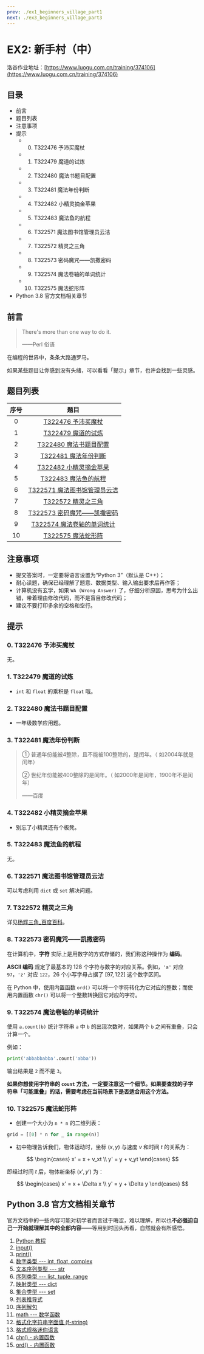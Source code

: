 ```yaml
---
prev: ./ex1_beginners_village_part1
next: ./ex3_beginners_village_part3
---
```


# EX2: 新手村（中）

洛谷作业地址：[https://www.luogu.com.cn/training/374106](https://www.luogu.com.cn/training/374106)

## 目录

- 前言
- 题目列表
- 注意事项
- 提示
  - 0. T322476 予沛买魔杖
  - 1. T322479 魔道的试炼
  - 2. T322480 魔法书题目配置
  - 3. T322481 魔法年份判断
  - 4. T322482 小精灵摘金苹果
  - 5. T322483 魔法鱼的航程
  - 6. T322571 魔法图书馆管理员云洁
  - 7. T322572 精灵之三角
  - 8. T322573 密码魔咒——凯撒密码
  - 9. T322574 魔法卷轴的单词统计
  - 10. T322575 魔法蛇形阵
- Python 3.8 官方文档相关章节

## 前言

> There's more than one way to do it.
>
> ——Perl 俗语

在编程的世界中，条条大路通罗马。

如果某些题目让你感到没有头绪，可以看看「提示」章节，也许会找到一些灵感。

## 题目列表

| 序号 | 题目 |
| :----------: | :----------: |
| 0 | [T322476 予沛买魔杖](https://www.luogu.com.cn/problem/T322476) |
| 1 | [T322479 魔道的试炼](https://www.luogu.com.cn/problem/T322479) |
| 2 | [T322480 魔法书题目配置](https://www.luogu.com.cn/problem/T322480) |
| 3 | [T322481 魔法年份判断](https://www.luogu.com.cn/problem/T322481) |
| 4 | [T322482 小精灵摘金苹果](https://www.luogu.com.cn/problem/T322482) |
| 5 | [T322483 魔法鱼的航程](https://www.luogu.com.cn/problem/T322483) |
| 6 | [T322571 魔法图书馆管理员云洁](https://www.luogu.com.cn/problem/T322571) |
| 7 | [T322572 精灵之三角](https://www.luogu.com.cn/problem/T322572) |
| 8 | [T322573 密码魔咒——凯撒密码](https://www.luogu.com.cn/problem/T322573) |
| 9 | [T322574 魔法卷轴的单词统计](https://www.luogu.com.cn/problem/T322574) |
| 10 | [T322575 魔法蛇形阵](https://www.luogu.com.cn/problem/T322575) |

## 注意事项

- 提交答案时，一定要将语言设置为“Python 3”（默认是 C++）；
- 耐心读题，确保已经理解了题意、数据类型、输入输出要求后再作答；
- 计算机没有玄学，如果 `WA (Wrong Answer)` 了，仔细分析原因，思考为什么出错，带着理由修改代码，而不是盲目修改代码；
- 建议不要打印多余的空格和空行。

## 提示

### 0. T322476 予沛买魔杖

无。

### 1. T322479 魔道的试炼

- `int` 和 `float` 的乘积是 `float` 哦。

### 2. T322480 魔法书题目配置

- 一年级数学应用题。

### 3. T322481 魔法年份判断

> ① 普通年份能被4整除，且不能被100整除的，是闰年。（ 如2004年就是闰年）
>
> ② 世纪年份能被400整除的是闰年。（ 如2000年是闰年，1900年不是闰年）
>
> ——百度

### 4. T322482 小精灵摘金苹果

- 别忘了小精灵还有个板凳。

### 5. T322483 魔法鱼的航程

无。

### 6. T322571 魔法图书馆管理员云洁

可以考虑利用 `dict` 或 `set` 解决问题。

### 7. T322572 精灵之三角

详见[杨辉三角_百度百科](https://baike.baidu.com/item/%E6%9D%A8%E8%BE%89%E4%B8%89%E8%A7%92/215098)。

### 8. T322573 密码魔咒——凯撒密码

在计算机中，**字符** 实际上是用数字的方式存储的，我们称这种操作为 **编码**。

**ASCII 编码** 规定了最基本的 128 个字符与数字的对应关系。例如，`'a'` 对应 `97`，`'z'` 对应 `122`，26 个小写字母占据了 $[97, 122]$ 这个数字区间。

在 Python 中，使用内置函数 `ord()` 可以将一个字符转化为它对应的整数；而使用内置函数 `chr()` 可以将一个整数转换回它对应的字符。

### 9. T322574 魔法卷轴的单词统计

使用 `a.count(b)` 统计字符串 `a` 中 `b` 的出现次数时，如果两个 `b` 之间有重叠，只会计算一个。

例如：

```python
print('abbabbabba'.count('abba'))
```

输出结果是 `2` 而不是 `3`。

**如果你想使用字符串的 `count` 方法，一定要注意这一个细节。如果要查找的子字符串「可能重叠」的话，需要考虑在当前场景下是否适合用这个方法。**

### 10. T322575 魔法蛇形阵

- 创建一个大小为 `n * n` 的二维列表：

```python
grid = [[0] * n for _ in range(n)]
```

- 初中物理告诉我们，物体运动时，坐标 $(x, y)$ 与速度 $v$ 和时间 $t$ 的关系为：

$$
\begin{cases}
   x' = x + v_xt \\
   y' = y + v_yt
\end{cases}
$$

即经过时间 $t$ 后，物体新坐标 $(x', y')$ 为：

$$
\begin{cases}
   x' = x + \Delta x \\
   y' = y + \Delta y
\end{cases}
$$

## Python 3.8 官方文档相关章节

官方文档中的一些内容可能对初学者而言过于晦涩，难以理解，所以也**不必强迫自己一开始就理解其中的全部内容**——等用到时回头再看，自然就会有所感悟。

1. [Python 教程](https://docs.python.org/zh-cn/3.8/tutorial/index.html)
1. [input()](https://docs.python.org/zh-cn/3.8/library/functions.html#input)
1. [print()](https://docs.python.org/zh-cn/3.8/library/functions.html#print)
1. [数字类型 --- int, float, complex](https://docs.python.org/zh-cn/3.8/library/stdtypes.html#numeric-types-int-float-complex)
1. [文本序列类型 --- str](https://docs.python.org/zh-cn/3.8/library/stdtypes.html#text-sequence-type-str)
1. [序列类型 --- list, tuple, range](https://docs.python.org/zh-cn/3.8/library/stdtypes.html#sequence-types-list-tuple-range)
1. [映射类型 --- dict](https://docs.python.org/zh-cn/3.8/library/stdtypes.html#mapping-types-dict)
1. [集合类型 --- set](https://docs.python.org/zh-cn/3.8/library/stdtypes.html#set-types-set-frozenset)
1. [列表推导式](https://docs.python.org/zh-cn/3.8/tutorial/datastructures.html#list-comprehensions)
1. [序列解包](https://docs.python.org/zh-cn/3.8/tutorial/datastructures.html#tuples-and-sequences)
1. [math --- 数学函数](https://docs.python.org/zh-cn/3.8/library/math.html)
1. [格式化字符串字面值 (f-string)](https://docs.python.org/zh-cn/3.8/reference/lexical_analysis.html#formatted-string-literals)
1. [格式规格迷你语言](https://docs.python.org/zh-cn/3.8/library/string.html#format-specification-mini-language)
1. [chr() - 内置函数](https://docs.python.org/zh-cn/3.8/library/functions.html#chr)
1. [ord() - 内置函数](https://docs.python.org/zh-cn/3.8/library/functions.html#ord)
